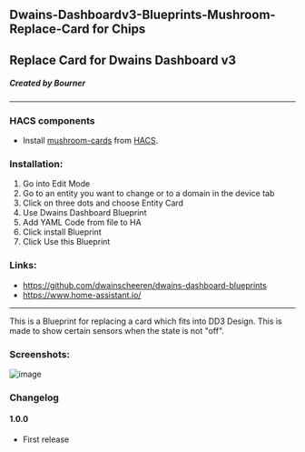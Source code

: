 ## Dwains-Dashboardv3-Blueprints-Mushroom-Replace-Card for Chips
## Replace Card for Dwains Dashboard v3
##### Created by Bourner
---


### HACS components

- Install [mushroom-cards](https://github.com/piitaya/lovelace-mushroom) from [HACS](https://hacs.xyz).

### Installation: 
  
1.  Go into Edit Mode
2.  Go to an entity you want to change or to a domain in the device tab
3.  Click on three dots and choose Entity Card
4.  Use Dwains Dashboard Blueprint
5.  Add YAML Code from file to HA
6.  Click install Blueprint
7.  Click Use this Blueprint


### Links:
* https://github.com/dwainscheeren/dwains-dashboard-blueprints
* https://www.home-assistant.io/

---

This is a Blueprint for replacing a card which fits into DD3 Design.
This is made to show certain sensors when the state is not "off".


### Screenshots:
![image](https://user-images.githubusercontent.com/64064679/161817042-f5c88c23-49a0-422c-8f6a-52d8d2f45365.png)

### Changelog
#### 1.0.0
- First release
